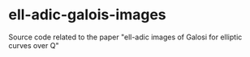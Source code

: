 # ell-adic-galois-images
Source code related to the paper "ell-adic images of Galosi for elliptic curves over Q"
